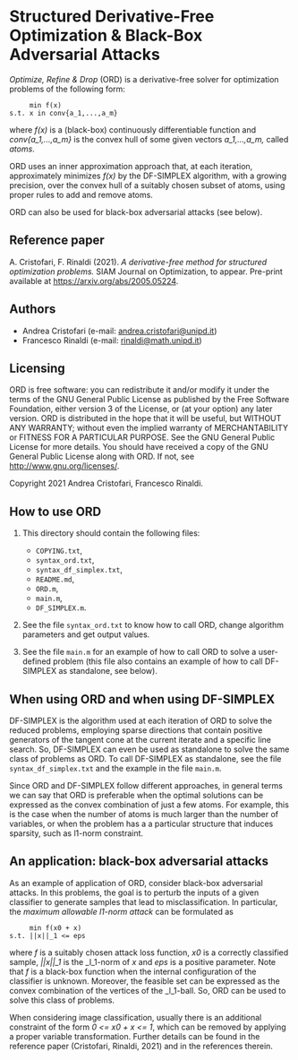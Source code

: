 # Structured Derivative-Free Optimization & Black-Box Adversarial Attacks

_Optimize, Refine & Drop_ (ORD) is a derivative-free solver for
optimization problems of the following form:

         min f(x)
    s.t. x in conv{a_1,...,a_m}

where _f(x)_ is a (black-box) continuously differentiable function and
_conv{a\_1,...,a\_m}_ is the convex hull of some given vectors _a\_1,...,a\_m,_
called _atoms_.

ORD uses an inner approximation approach that, at each iteration, approximately minimizes _f(x)_
by the DF-SIMPLEX algorithm, with a growing precision, over the convex hull of a suitably chosen subset of atoms,
using proper rules to add and remove atoms.

ORD can also be used for black-box adversarial attacks (see below).

## Reference paper

A. Cristofari, F. Rinaldi (2021). _A derivative-free method for structured
optimization problems._ SIAM Journal on Optimization, to appear. Pre-print
available at <https://arxiv.org/abs/2005.05224>.

## Authors

* Andrea Cristofari (e-mail: [andrea.cristofari@unipd.it](mailto:andrea.cristofari@unipd.it))
* Francesco Rinaldi (e-mail: [rinaldi@math.unipd.it](mailto:rinaldi@math.unipd.it))

## Licensing

ORD is free software: you can redistribute it and/or modify
it under the terms of the GNU General Public License as published by
the Free Software Foundation, either version 3 of the License, or
(at your option) any later version.
ORD is distributed in the hope that it will be useful,
but WITHOUT ANY WARRANTY; without even the implied warranty of
MERCHANTABILITY or FITNESS FOR A PARTICULAR PURPOSE. See the
GNU General Public License for more details.
You should have received a copy of the GNU General Public License
along with ORD. If not, see <http://www.gnu.org/licenses/>.

Copyright 2021 Andrea Cristofari, Francesco Rinaldi.

## How to use ORD

1. This directory should contain the following files:

    * `COPYING.txt`,
    * `syntax_ord.txt`,
    * `syntax_df_simplex.txt`,
    * `README.md`,
    * `ORD.m`,
    * `main.m`,
    * `DF_SIMPLEX.m`.

2. See the file `syntax_ord.txt` to know how to call ORD, change algorithm parameters and get output values.

3. See the file `main.m` for an example of how to call ORD to solve a user-defined problem
  (this file also contains an example of how to call DF-SIMPLEX as standalone, see below).

## When using ORD and when using DF-SIMPLEX

DF-SIMPLEX is the algorithm used at each iteration of ORD to solve the reduced problems,
employing sparse directions that contain positive generators of the tangent cone at the current iterate
and a specific line search.
So, DF-SIMPLEX can even be used as standalone to solve the same class of problems as ORD.
To call DF-SIMPLEX as standalone, see the file `syntax_df_simplex.txt` and the example in the file `main.m`.

Since ORD and DF-SIMPLEX follow different approaches, in general terms we can say that
ORD is preferable when the optimal solutions can be expressed as the convex combination
of just a few atoms. For example, this is the case when the number of atoms is much larger than
the number of variables, or when the problem has a a particular structure that induces sparsity,
such as l1-norm constraint.

## An application: black-box adversarial attacks

As an example of application of ORD, consider black-box adversarial attacks.
In this problems, the goal is to perturb the inputs of a given classifier to generate samples that lead to
misclassification.
In particular, the _maximum allowable l1-norm attack_ can be formulated as

         min f(x0 + x)
    s.t. ||x||_1 <= eps

where _f_ is a suitably chosen attack loss function, _x0_ is a correctly classified sample,
_||x||\_1_ is the _l_1-norm of _x_ and _eps_ is a  positive parameter.
Note that _f_ is a black-box function when the internal configuration of the classifier is unknown.
Moreover, the feasible set can be expressed as the convex combination of the vertices of the _l_1-ball.
So, ORD can be used to solve this class of problems.

When considering image classification, usually there is an additional constraint of the form
_0 <= x0 + x <= 1_, which can be removed by applying a proper variable transformation.
Further details can be found in the reference paper (Cristofari, Rinaldi, 2021) and in the references therein.